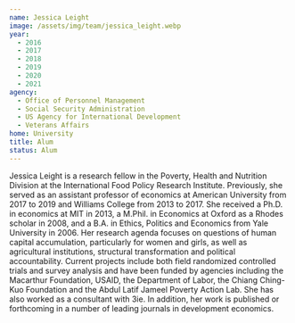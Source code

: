 ```yaml
---
name: Jessica Leight
image: /assets/img/team/jessica_leight.webp
year: 
  - 2016
  - 2017
  - 2018
  - 2019
  - 2020
  - 2021
agency:
  - Office of Personnel Management
  - Social Security Administration
  - US Agency for International Development
  - Veterans Affairs
home: University
title: Alum
status: Alum
---
```


Jessica Leight is a research fellow in the Poverty, Health and Nutrition Division at the International Food Policy Research Institute. Previously, she served as an assistant professor of economics at American University from 2017 to 2019 and Williams College from 2013 to 2017. She received a Ph.D. in economics at MIT in 2013, a M.Phil. in Economics at Oxford as a Rhodes scholar in 2008, and a B.A. in Ethics, Politics and Economics from Yale University in 2006. Her research agenda focuses on questions of human capital accumulation, particularly for women and girls, as well as agricultural institutions, structural transformation and political accountability. Current projects include both field randomized controlled trials and survey analysis and have been funded by agencies including the Macarthur Foundation, USAID, the Department of Labor, the Chiang Ching-Kuo Foundation and the Abdul Latif Jameel Poverty Action Lab. She has also worked as a consultant with 3ie.  In addition, her work is published or forthcoming in a number of leading journals in development economics.
